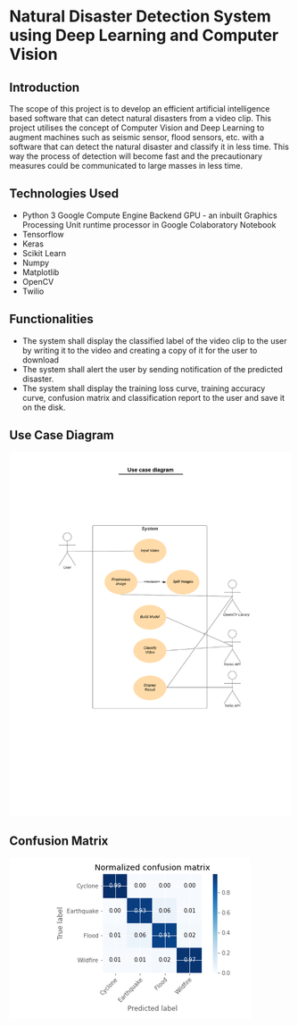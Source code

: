 # Natural Disaster Detection System using Deep Learning and Computer Vision

## Introduction
The scope of this project is to develop an efficient artificial intelligence based software that can detect natural disasters from a video clip. This project utilises the concept of Computer Vision and Deep Learning to augment machines such as seismic sensor, flood sensors, etc. with a software that can detect the natural disaster and classify it in less time. This way the process of detection will become fast and the precautionary measures could be communicated to large masses in less time.

## Technologies Used
* Python 3 Google Compute Engine Backend GPU - an inbuilt Graphics Processing Unit runtime processor in Google Colaboratory Notebook
* Tensorflow
* Keras
* Scikit Learn
* Numpy
* Matplotlib
* OpenCV
* Twilio

## Functionalities
* The system shall display the classified label of the video clip to the user by writing it to the video and creating a copy of it for the user to download
* The system shall alert the user by sending notification of the predicted disaster.
* The system shall display the training loss curve, training accuracy curve, confusion matrix and classification report to the user and save it on the disk.

## Use Case Diagram
![](Images/Use%20case%20diagram.png)

## Confusion Matrix
![](Images/confusion_matrix.png)
